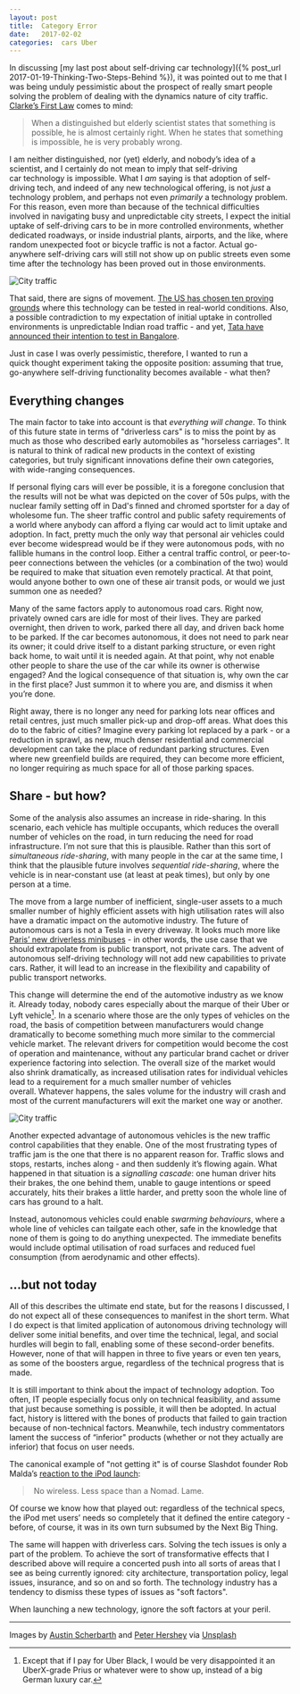 ```yaml
---
layout: post
title:  Category Error 
date:   2017-02-02 
categories:  cars Uber
---
```


In discussing [my last post about self-driving car technology]({% post_url 2017-01-19-Thinking-Two-Steps-Behind %}), it was pointed out to me that I was being unduly pessimistic about the prospect of really smart people solving the problem of dealing with the dynamics nature of city traffic. [Clarke’s First Law](https://en.wikipedia.org/wiki/Clarke's_three_laws) comes to mind:

> When a distinguished but elderly scientist states that something is possible, he is almost certainly right. When he states that something is impossible, he is very probably wrong.

I am neither distinguished, nor (yet) elderly, and nobody’s idea of a scientist, and I certainly do not mean to imply that self-driving car technology is impossible. What I *am* saying is that adoption of self-driving tech, and indeed of any new technological offering, is not *just* a technology problem, and perhaps not even *primarily* a technology problem. For this reason, even more than because of the technical difficulties involved in navigating busy and unpredictable city streets, I expect the initial uptake of self-driving cars to be in more controlled environments, whether dedicated roadways, or inside industrial plants, airports, and the like, where random unexpected foot or bicycle traffic is not a factor. Actual go-anywhere self-driving cars will still not show up on public streets even some time after the technology has been proved out in those environments.

![City traffic](/images/unknown_filename.66.png)

That said, there are signs of movement. [The US has chosen ten proving grounds](http://www.thedrive.com/news/7042/u-s-chooses-10-official-self-driving-car-test-sites ) where this technology can be tested in real-world conditions. Also, a possible contradiction to my expectation of initial uptake in controlled environments is unpredictable Indian road traffic - and yet, [Tata have announced their intention to test in Bangalore](http://www.thedrive.com/news/7025/tata-elxi-boldly-goes-where-no-self-driving-car-has-gone-before-india ).

Just in case I was overly pessimistic, therefore, I wanted to run a quick thought experiment taking the opposite position: assuming that true, go-anywhere self-driving functionality becomes available - what then?

## Everything changes

The main factor to take into account is that *everything will change*. To think of this future state in terms of "driverless cars" is to miss the point by as much as those who described early automobiles as "horseless carriages". It is natural to think of radical new products in the context of existing categories, but truly significant innovations define their own categories, with wide-ranging consequences.

If personal flying cars will ever be possible, it is a foregone conclusion that the results will not be what was depicted on the cover of 50s pulps, with the nuclear family setting off in Dad's finned and chromed sportster for a day of wholesome fun. The sheer traffic control and public safety requirements of a world where anybody can afford a flying car would act to limit uptake and adoption. In fact, pretty much the only way that personal air vehicles could ever become widespread would be if they were autonomous pods, with no fallible humans in the control loop. Either a central traffic control, or peer-to-peer connections between the vehicles (or a combination of the two) would be required to make that situation even remotely practical. At that point, would anyone bother to own one of these air transit pods, or would we just summon one as needed?

Many of the same factors apply to autonomous road cars. Right now, privately owned cars are idle for most of their lives. They are parked overnight, then driven to work, parked there all day, and driven back home to be parked. If the car becomes autonomous, it does not need to park near its owner; it could drive itself to a distant parking structure, or even right back home, to wait until it is needed again. At that point, why not enable other people to share the use of the car while its owner is otherwise engaged? And the logical consequence of that situation is, why own the car in the first place? Just summon it to where you are, and dismiss it when you’re done.

Right away, there is no longer any need for parking lots near offices and retail centres, just much smaller pick-up and drop-off areas. What does this do to the fabric of cities? Imagine every parking lot replaced by a park - or a reduction in sprawl, as new, much denser residential and commercial development can take the place of redundant parking structures. Even where new greenfield builds are required, they can become more efficient, no longer requiring as much space for all of those parking spaces.

## Share - but how?

Some of the analysis also assumes an increase in ride-sharing. In this scenario, each vehicle has multiple occupants, which reduces the overall number of vehicles on the road, in turn reducing the need for road infrastructure. I’m not sure that this is plausible. Rather than this sort of *simultaneous ride-sharing*, with many people in the car at the same time, I think that the plausible future involves *sequential ride-sharing*, where the vehicle is in near-constant use (at least at peak times), but only by one person at a time.

The move from a large number of inefficient, single-user assets to a much smaller number of highly efficient assets with high utilisation rates will also have a dramatic impact on the automotive industry. The future of autonomous cars is not a Tesla in every driveway. It looks much more like [Paris’ new driverless minibuses](https://phys.org/news/2017-01-paris-electric-driverless-minibus-pollution.html ) - in other words, the use case that we should extrapolate from is public transport, not private cars. The advent of autonomous self-driving technology will not add new capabilities to private cars. Rather, it will lead to an increase in the flexibility and capability of public transport networks.

This change will determine the end of the automotive industry as we know it. Already today, nobody cares especially about the marque of their Uber or Lyft vehicle[^1]. In a scenario where those are the only types of vehicles on the road, the basis of competition between manufacturers would change dramatically to become something much more similar to the commercial vehicle market. The relevant drivers for competition would become the cost of operation and maintenance, without any particular brand cachet or driver experience factoring into selection. The overall size of the market would also shrink dramatically, as increased utilisation rates for individual vehicles lead to a requirement for a much smaller number of vehicles overall. Whatever happens, the sales volume for the industry will crash and most of the current manufacturers will exit the market one way or another.

![City traffic](/images/unknown_filename.65.png)

Another expected advantage of autonomous vehicles is the new traffic control capabilities that they enable. One of the most frustrating types of traffic jam is the one that there is no apparent reason for. Traffic slows and stops, restarts, inches along - and then suddenly it’s flowing again. What happened in that situation is a *signalling cascade*: one human driver hits their brakes, the one behind them, unable to gauge intentions or speed accurately, hits their brakes a little harder, and pretty soon the whole line of cars has ground to a halt.

Instead, autonomous vehicles could enable *swarming behaviours*, where a whole line of vehicles can tailgate each other, safe in the knowledge that none of them is going to do anything unexpected. The immediate benefits would include optimal utilisation of road surfaces and reduced fuel consumption (from aerodynamic and other effects).

## …but not today

All of this describes the ultimate end state, but for the reasons I discussed, I do not expect all of these consequences to manifest in the short term. What I do expect is that limited application of autonomous driving technology will deliver some initial benefits, and over time the technical, legal, and social hurdles will begin to fall, enabling some of these second-order benefits. However, none of that will happen in three to five years or even ten years, as some of the boosters argue, regardless of the technical progress that is made.

It is still important to think about the impact of technology adoption. Too often, IT people especially focus only on technical feasibility, and assume that just because something is possible, it will then be adopted. In actual fact, history is littered with the bones of products that failed to gain traction because of non-technical factors. Meanwhile, tech industry commentators lament the success of “inferior" products (whether or not they actually are inferior) that focus on user needs.

The canonical example of "not getting it" is of course Slashdot founder Rob Malda’s [reaction to the iPod launch](https://slashdot.org/story/01/10/23/1816257/apple-releases-ipod):

> No wireless. Less space than a Nomad. Lame.

Of course we know how that played out: regardless of the technical specs, the iPod met users’ needs so completely that it defined the entire category - before, of course, it was in its own turn subsumed by the Next Big Thing.

The same will happen with driverless cars. Solving the tech issues is only a part of the problem. To achieve the sort of transformative effects that I described above will require a concerted push into all sorts of areas that I see as being currently ignored: city architecture, transportation policy, legal issues, insurance, and so on and so forth. The technology industry has a tendency to dismiss these types of issues as "soft factors".

When launching a new technology, ignore the soft factors at your peril.

*** 

Images by [Austin Scherbarth](https://unsplash.com/@ascherby) and [Peter Hershey](http://thenotedproject.org) via [Unsplash](https://unsplash.com)

[^1]: Except that if I pay for Uber Black, I would be very disappointed it an UberX-grade Prius or whatever were to show up, instead of a big German luxury car.